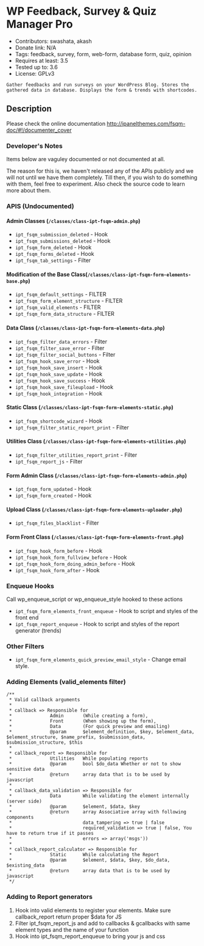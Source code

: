 # WP Feedback, Survey & Quiz Manager Pro
* Contributors: swashata, akash
* Donate link: N/A
* Tags: feedback, survey, form, web-form, database form, quiz, opinion
* Requires at least: 3.5
* Tested up to: 3.6
* License: GPLv3


`Gather feedbacks and run surveys on your WordPress Blog. Stores the gathered data in database. Displays the form & trends with shortcodes.`

## Description

Please check the online documentation http://ipanelthemes.com/fsqm-doc/#!/documenter_cover

### Developer's Notes
Items below are vaguley documented or not documented at all.

The reason for this is, we haven't released any of the APIs publicly and we will not until we have them completely. Till then, if you wish to do something with them, feel free to experiment. Also check the source code to learn more about them.

### APIS (Undocumented)
#### Admin Classes (`/classes/class-ipt-fsqm-admin.php`)
* `ipt_fsqm_submission_deleted` - Hook
* `ipt_fsqm_submissions_deleted` - Hook
* `ipt_fsqm_form_deleted` - Hook
* `ipt_fsqm_forms_deleted` - Hook
* `ipt_fsqm_tab_settings` - Filter

#### Modification of the Base Class(`/classes/class-ipt-fsqm-form-elements-base.php`)
* `ipt_fsqm_default_settings` - FILTER
* `ipt_fsqm_form_element_structure` - FILTER
* `ipt_fsqm_valid_elements` - FILTER
* `ipt_fsqm_form_data_structure` - FILTER

#### Data Class (`/classes/class-ipt-fsqm-form-elements-data.php`)
* `ipt_fsqm_filter_data_errors` - Filter
* `ipt_fsqm_filter_save_error` - Filter
* `ipt_fsqm_filter_social_buttons` - Filter
* `ipt_fsqm_hook_save_error` - Hook
* `ipt_fsqm_hook_save_insert` - Hook
* `ipt_fsqm_hook_save_update` - Hook
* `ipt_fsqm_hook_save_success` - Hook
* `ipt_fsqm_hook_save_fileupload` - Hook
* `ipt_fsqm_hook_integration` - Hook

#### Static Class (`/classes/class-ipt-fsqm-form-elements-static.php`)
* `ipt_fsqm_shortcode_wizard` - Hook
* `ipt_fsqm_filter_static_report_print` - Filter

#### Utilities Class (`/classes/class-ipt-fsqm-form-elements-utilities.php`)
* `ipt_fsqm_filter_utilities_report_print` - Filter
* `ipt_fsqm_report_js` - Filter

#### Form Admin Class (`/classes/class-ipt-fsqm-form-elements-admin.php`)
* `ipt_fsqm_form_updated` - Hook
* `ipt_fsqm_form_created` - Hook

#### Upload Class (`/classes/class-ipt-fsqm-form-elements-uploader.php`)
* `ipt_fsqm_files_blacklist` - Filter

#### Form Front Class (`/classes/class-ipt-fsqm-form-elements-front.php`)
* `ipt_fsqm_hook_form_before` - Hook
* `ipt_fsqm_hook_form_fullview_before` - Hook
* `ipt_fsqm_hook_form_doing_admin_before` - Hook
* `ipt_fsqm_hook_form_after` - Hook

### Enqueue Hooks
Call wp_enqueue_script or wp_enqueue_style hooked to these actions
* `ipt_fsqm_form_elements_front_enqueue` - Hook to script and styles of the front end
* `ipt_fsqm_report_enqueue` - Hook to script and styles of the report generator (trends)

### Other Filters
* `ipt_fsqm_form_elements_quick_preview_email_style` - Change email style.

### Adding Elements (valid_elements filter)
```
/**
 * Valid callback arguments
 *
 * callback => Responsible for
 * 				Admin 		(While creating a form),
 * 				Front 		(When showing up the form),
 * 				Data 		(For quick preview and emailing)
 *     			@param 		$element_definition, $key, $element_data, $element_structure, $name_prefix, $submission_data, $submission_structure, $this
 *
 * callback_report => Responsible for
 * 				Utilities	While populating reports
 * 				@param 		bool $do_data Whether or not to show sensitive data
 * 				@return  	array data that is to be used by javascript
 *
 * callback_data_validation => Responsible for
 * 				Data 		While validating the element internally (server side)
 * 				@param  	$element, $data, $key
 * 				@return 	array Associative array with following components
 * 				            data_tampering => true | false
 * 				            required_validation => true | false, You have to return true if it passes
 * 				            errors => array('msgs'))
 *
 * callback_report_calculator => Responsible for
 * 				Static 		While calculating the Report
 * 				@param 		$element, $data, $key, $do_data, $existing_data
 * 				@return  	array data that is to be used by javascript
 */
```
### Adding to Report generators

1. Hook into valid elements to register your elements. Make sure callback_report return proper $data for JS
2. Filter ipt_fsqm_report_js and add to callbacks & gcallbacks with same element types and the name of your function
3. Hook into ipt_fsqm_report_enqueue to bring your js and css
